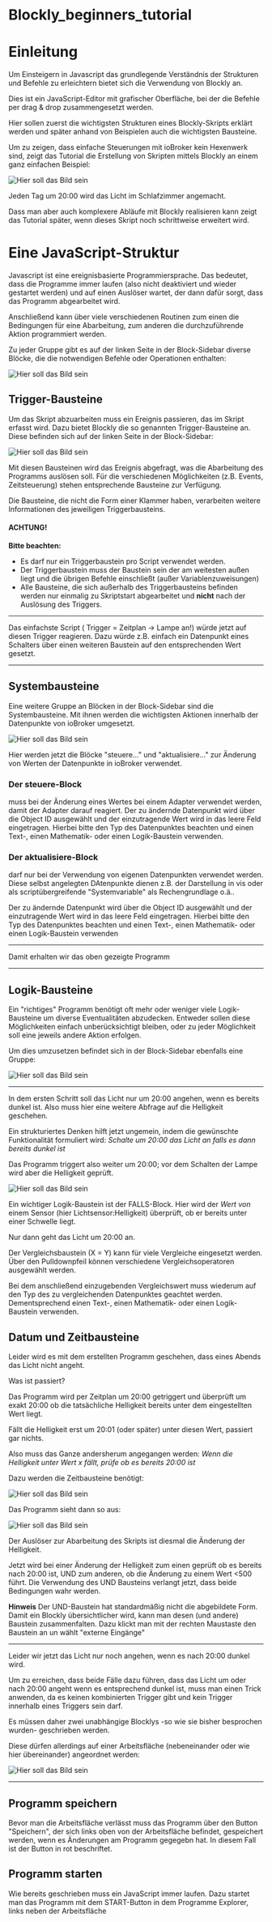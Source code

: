 # Blockly_beginners_tutorial

# Einleitung

Um Einsteigern in Javascript das grundlegende Verständnis der Strukturen und Befehle zu erleichtern
bietet sich die Verwendung von Blockly an.

Dies ist ein JavaScript-Editor mit grafischer Oberfläche, bei der die Befehle per drag & drop
zusammengesetzt werden.

Hier sollen zuerst die wichtigsten Strukturen eines Blockly-Skripts erklärt werden und später 
anhand von Beispielen auch die wichtigsten Bausteine.

Um zu zeigen, dass einfache Steuerungen mit ioBroker kein Hexenwerk sind, zeigt das Tutorial die Erstellung 
von Skripten mittels Blockly an einem ganz einfachen Beispiel:

![Hier soll das Bild sein](/Media/Licht_an_20_00.jpg "ein einfaches Programm")

Jeden Tag um 20:00 wird das Licht im Schlafzimmer angemacht.

Dass man aber auch komplexere Abläufe mit Blockly realisieren kann zeigt das Tutorial später, wenn dieses 
Skript noch schrittweise erweitert wird.


# Eine JavaScript-Struktur

Javascript ist eine ereignisbasierte Programmiersprache. Das bedeutet, dass die Programme immer laufen 
(also nicht deaktiviert und wieder gestartet werden) und auf einen Auslöser wartet, der dann dafür sorgt, 
dass das Programm abgearbeitet wird.

Anschließend kann über viele verschiedenen Routinen zum einen die Bedingungen für eine Abarbeitung, 
zum anderen die durchzuführende Aktion programmiert werden.

Zu jeder Gruppe gibt es auf der linken Seite in der Block-Sidebar diverse Blöcke, die die notwendigen 
Befehle oder Operationen enthalten:

![Hier soll das Bild sein](/Media/ioBroker_Blockly_Block_Sidebar.jpg "Die Block-Sidebar")



## Trigger-Bausteine

Um das Skript abzuarbeiten muss ein Ereignis passieren, das im Skript erfasst wird. Dazu bietet Blockly 
die so genannten Trigger-Bausteine an. Diese befinden sich auf der linken Seite in der Block-Sidebar:

![Hier soll das Bild sein](/Media/ioBroker_Blockly_Blocks_Trigger.jpg "Die Triggerbausteine")

Mit diesen Bausteinen wird das Ereignis abgefragt, was die Abarbeitung des Programms auslösen soll.
Für die verschiedenen Möglichkeiten (z.B. Events, Zeitsteuerung) stehen entsprechende Bausteine zur Verfügung.

Die Bausteine, die nicht die Form einer Klammer haben, verarbeiten weitere Informationen des jeweiligen Triggerbausteins.

#### **ACHTUNG!**
**Bitte beachten:**
* Es darf nur ein Triggerbaustein pro Script verwendet werden.
* Der Triggerbaustein muss der Baustein sein der am weitesten außen liegt und die übrigen Befehle einschließt (außer Variablenzuweisungen)
* Alle Bausteine, die sich außerhalb des Triggerbausteins befinden werden nur einmalig zu Skriptstart abgearbeitet und 
**nicht** nach der Auslösung des Triggers.


---

Das einfachste Script ( Trigger = Zeitplan -> Lampe an!) würde jetzt auf diesen Trigger reagieren. Dazu würde z.B. 
einfach ein Datenpunkt eines Schalters über einen weiteren Baustein auf den entsprechenden Wert gesetzt.

---

## Systembausteine

Eine weitere Gruppe an Blöcken in der Block-Sidebar sind die Systembausteine. Mit ihnen werden die wichtigsten 
Aktionen innerhalb der Datenpunkte von ioBroker umgesetzt.

![Hier soll das Bild sein](/Media/ioBroker_Blockly_Blocks_System.jpg "Die Systembausteine")

Hier werden jetzt die Blöcke "steuere..." und "aktualisiere..." zur Änderung von Werten der Datenpunkte in ioBroker verwendet.

### Der steuere-Block

muss bei der Änderung eines Wertes bei einem Adapter verwendet werden, damit der Adapter darauf reagiert. 
Der zu ändernde Datenpunkt wird über die Object ID ausgewählt und der einzutragende Wert wird in das leere Feld eingetragen.
Hierbei bitte den Typ des Datenpunktes beachten und einen Text-, einen Mathematik- oder einen Logik-Baustein verwenden.

### Der aktualisiere-Block
darf nur bei der Verwendung von eigenen Datenpunkten verwendet werden. Diese selbst angelegten DAtenpunkte dienen z.B. 
der Darstellung in vis oder als scriptübergreifende "Systemvariable" als Rechengrundlage o.ä..

Der zu ändernde Datenpunkt wird über die Object ID ausgewählt und der einzutragende Wert wird in das leere Feld eingetragen.
Hierbei bitte den Typ des Datenpunktes beachten und einen Text-, einen Mathematik- oder einen Logik-Baustein verwenden

---

Damit erhalten wir das oben gezeigte Programm 

---

## Logik-Bausteine

Ein "richtiges" Programm benötigt oft mehr oder weniger viele Logik-Bausteine um diverse Eventualitäten abzudecken. 
Entweder sollen diese Möglichkeiten einfach unberücksichtigt bleiben, oder zu jeder Möglichkeit soll eine 
jeweils andere Aktion erfolgen.

Um dies umzusetzen befindet sich in der Block-Sidebar ebenfalls eine Gruppe:

![Hier soll das Bild sein](/Media/ioBroker_Blockly_Blocks_Logik.jpg "Die Logikbausteine")

---

In dem ersten Schritt soll das Licht nur um 20:00 angehen, wenn es bereits dunkel ist. Also muss hier eine weitere Abfrage auf die Helligkeit geschehen.

Ein strukturiertes Denken hilft jetzt ungemein, indem die gewünschte Funktionalität formuliert wird:
*Schalte um 20:00 das Licht an falls es dann bereits dunkel ist*

Das Programm triggert also weiter um 20:00; vor dem Schalten der Lampe wird aber die Helligkeit geprüft.

![Hier soll das Bild sein](/Media/Licht_an_20_00_dunkel.jpg "ein Programm mit Bedingung")

Ein wichtiger Logik-Baustein ist der FALLS-Block.
Hier wird der *Wert von* einem Sensor (hier Lichtsensor:Helligkeit) überprüft, ob er bereits unter einer Schwelle liegt.

Nur dann geht das Licht um 20:00 an.

Der Vergleichsbaustein (X = Y) kann für viele Vergleiche eingesetzt werden. Über den Pulldownpfeil können verschiedene 
Vergleichsoperatoren ausgewählt werden.

Bei dem anschließend einzugebenden Vergleichswert muss wiederum auf den Typ des zu vergleichenden Datenpunktes geachtet werden.
Dementsprechend einen Text-, einen Mathematik- oder einen Logik-Baustein verwenden.


## Datum und Zeitbausteine

Leider wird es mit dem erstellten Programm geschehen, dass eines Abends das Licht nicht angeht. 

Was ist passiert?

Das Programm wird per Zeitplan um 20:00 getriggert und überprüft um exakt 20:00 ob die tatsächliche Helligkeit bereits 
unter dem eingestellten Wert liegt.

Fällt die Helligkeit erst um 20:01 (oder später) unter diesen Wert, passiert gar nichts.

Also muss das Ganze andersherum angegangen werden:
*Wenn die Helligkeit unter Wert x fällt, prüfe ob es bereits 20:00 ist*

Dazu werden die Zeitbausteine benötigt:

![Hier soll das Bild sein](/Media/ioBroker_Blockly_Blocks_Trigger.jpg "Die Zeitbausteine")

Das Programm sieht dann so aus:

![Hier soll das Bild sein](/Media/Licht_an_dunkel_20_00.jpg "ein Programm mit Bedingung")

Der Auslöser zur Abarbeitung des Skripts ist diesmal die Änderung der Helligkeit.

Jetzt wird bei einer Änderung der Helligkeit zum einen geprüft ob es bereits nach 20:00 ist, UND zum anderen, 
ob die Änderung zu einem Wert <500 führt. Die Verwendung des UND Bausteins verlangt jetzt, dass beide 
Bedingungen wahr werden.

**Hinweis**
Der UND-Baustein hat standardmäßig nicht die abgebildete Form. Damit ein Blockly übersichtlicher wird, kann man desen (und andere) Baustein zusammenfalten. Dazu klickt man mit der rechten Maustaste den Baustein an un wählt "externe Eingänge"

---

Leider wir jetzt das Licht nur noch angehen, wenn es nach 20:00 dunkel wird.

Um zu erreichen, dass beide Fälle dazu führen, dass das Licht um oder nach 20:00 angeht wenn es entsprechend dunkel ist, 
muss man einen Trick anwenden, da es keinen kombinierten Trigger gibt und kein Trigger innerhalb eines Triggers sein darf.

Es müssen daher zwei unabhängige Blocklys -so wie sie bisher besprochen wurden- geschrieben werden.

Diese dürfen allerdings auf einer Arbeitsfläche (nebeneinander oder wie hier übereinander) angeordnet werden:

![Hier soll das Bild sein](/Media/Licht_an_Kombi.jpg "Zwei Trigger")

---

## Programm speichern

Bevor man die Arbeitsfläche verlässt muss das Programm über den Button "Speichern", der sich links oben 
von der Arbeitsfläche befindet, gespeichert werden, wenn es Änderungen am Programm gegegebn hat.
In diesem Fall ist der Button in rot beschriftet.


## Programm starten

Wie bereits geschrieben muss ein JavaScript immer laufen.
Dazu startet man das Programm mit dem START-Button in dem Programme Explorer, links neben der Arbeitsfläche

